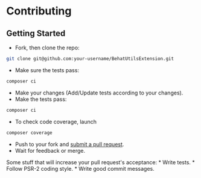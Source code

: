 # Contributing

## Getting Started
 * Fork, then clone the repo:
```bash
git clone git@github.com:your-username/BehatUtilsExtension.git
````

 * Make sure the tests pass:
```bash
composer ci
```

 * Make your changes (Add/Update tests according to your changes).
 * Make the tests pass:
```bash
composer ci
```

 * To check code coverage, launch
```bash
composer coverage
```

 * Push to your fork and [submit a pull request](https://github.com/yoanm/BehatUtilsExtension/compare/).
 * Wait for feedback or merge.

  Some stuff that will increase your pull request's acceptance:
    * Write tests.
    * Follow PSR-2 coding style.
    * Write good commit messages.
